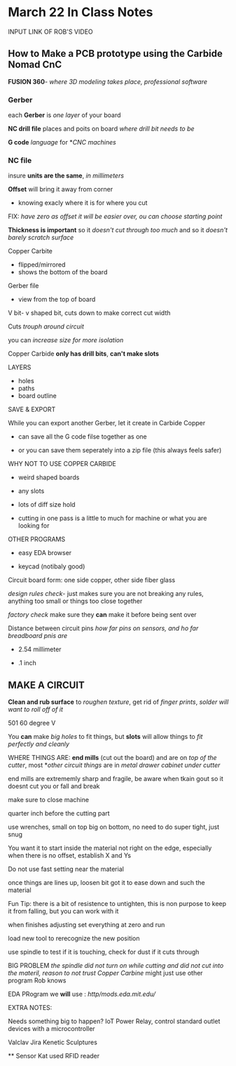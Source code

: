 # March 22 In Class Notes

INPUT LINK OF ROB'S VIDEO

## How to Make a PCB prototype using the Carbide Nomad CnC

**FUSION 360**- *where 3D modeling takes place, professional software*

### Gerber

each **Gerber** is *one layer* of your board

**NC drill file** places and poits on board *where drill bit needs to be*

**G code** *language* for **CNC machines*

### NC file

insure **units are the same**, *in millimeters*

**Offset** will bring it away from corner

- knowing exacly where it is for where you cut

FIX: *have zero as offset it will be easier over, ou can choose starting point*

**Thickness is important** so it *doesn't cut through too much* and so it *doesn't barely scratch surface*

Copper Carbite

- flipped/mirrored
- shows the bottom of the board

Gerber file

- view from the top of board

V bit-  v shaped bit, cuts down to make correct cut width

Cuts *trouph around circuit*

you can *increase size for more isolation*

Copper Carbide **only has drill bits**, **can't make slots**

LAYERS

- holes
- paths
- board outline

SAVE & EXPORT

While you can export another Gerber, let it create in Carbide Copper

- can save all the G code filse together as one

- or you can save them seperately into a zip file (this always feels safer)

WHY NOT TO USE COPPER CARBIDE

- weird shaped boards

- any slots

- lots of diff size hold

- cutting in one pass is a little to much for machine or what you are looking for

OTHER PROGRAMS

- easy EDA browser

- keycad (notibaly good)

Circuit board form: one side copper, other side fiber glass

*design rules check*- just makes sure you are not breaking any rules, anything too small or things too close together

*factory check* make sure they **can** make it before being sent over

Distance between circuit pins *how far pins on sensors, and ho far breadboard pnis are*

- 2.54 millimeter

- .1 inch

## MAKE A CIRCUIT

**Clean and rub surface** to *roughen texture*, get rid of *finger prints*, *solder will want to roll off of it*

501 60 degree V

You **can** make *big holes* to fit things, but **slots** will allow things to *fit perfectly and cleanly*

WHERE THINGS ARE: **end mills** (cut out the board) and are on *top of the cutter*, most **other circuit things* are in *metal drawer cabinet under cutter*

end mills are extrememly sharp and fragile, be aware when tkain gout so it doesnt cut you or fall and break

make sure to close machine

quarter inch before the cutting part

use wrenches, small on top big on bottom, no need to do super tight, just snug

You want it to start inside the material not right on the edge, especially when there is no offset, establish X and Ys

Do not use fast setting near the material

once things are lines up, loosen bit got it to ease down and such the material

Fun Tip: there is a bit of resistence to untighten, this is non purpose to keep it from falling, but you can work with it

when finishes adjusting set everything at zero and run

load new tool to rerecognize the new position

use spindle to test if it is touching, check for dust if it cuts through

BIG PROBLEM *the spindle did not turn on while cutting and did not cut into the materil, reason to not trust Copper Carbine* might just use other program Rob knows

EDA PRogram we **will** use : *http/mods.eda.mit.edu/*

EXTRA NOTES:

Needs something big to happen? IoT Power Relay, control standard outlet devices with a microcontroller

Valclav Jira Kenetic Sculptures

** Sensor Kat used RFID reader
